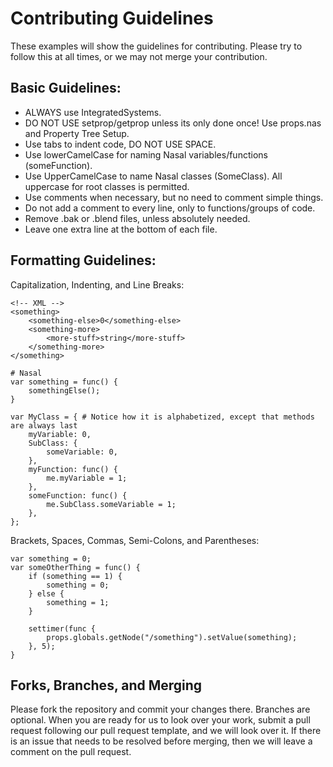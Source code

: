 # Contributing Guidelines

These examples will show the guidelines for contributing. Please try to follow this at all times, or we may not merge your contribution.

## Basic Guidelines:
- ALWAYS use IntegratedSystems.
- DO NOT USE setprop/getprop unless its only done once! Use props.nas and Property Tree Setup.
- Use tabs to indent code, DO NOT USE SPACE.
- Use lowerCamelCase for naming Nasal variables/functions (someFunction).
- Use UpperCamelCase to name Nasal classes (SomeClass). All uppercase for root classes is permitted.
- Use comments when necessary, but no need to comment simple things.
- Do not add a comment to every line, only to functions/groups of code.
- Remove .bak or .blend files, unless absolutely needed.
- Leave one extra line at the bottom of each file.

## Formatting Guidelines:
Capitalization, Indenting, and Line Breaks:
```
<!-- XML -->
<something>
	<something-else>0</something-else>
	<something-more>
		<more-stuff>string</more-stuff>
	</something-more>
</something>
```

```
# Nasal
var something = func() {
	somethingElse();
}

var MyClass = { # Notice how it is alphabetized, except that methods are always last
	myVariable: 0,
	SubClass: {
		someVariable: 0,
	},
	myFunction: func() {
		me.myVariable = 1;
	},
	someFunction: func() {
		me.SubClass.someVariable = 1;
	},
};
```
Brackets, Spaces, Commas, Semi-Colons, and Parentheses:
```
var something = 0;
var someOtherThing = func() {
	if (something == 1) {
		something = 0;
	} else {
		something = 1;
	}
	
	settimer(func {
		props.globals.getNode("/something").setValue(something);
	}, 5);
}
```

## Forks, Branches, and Merging
Please fork the repository and commit your changes there. Branches are optional. When you are ready for us to look over your work, submit a pull request following our pull request template, and we will look over it. If there is an issue that needs to be resolved before merging, then we will leave a comment on the pull request.
